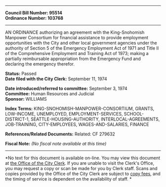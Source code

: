 * * * * *  
  
**Council Bill Number: [](#h0)[](#h2)95514**   
**Ordinance Number: 103768**  
  
* * * * *  
  
AN ORDINANCE authorizing an agreement with the King-Snohomish Manpower Consortium for financial assistance to provide employment opportunities with the City and other local government agencies under the authority of Section 5 of the Emergency Employment Act of 1971 and Title II of the Comprehensive Employment and Training Act of 1973; making a partially reimbursable appropriation from the Emergency Fund and declaring the emergency therefor.  
  
**Status:** Passed   
**Date filed with the City Clerk:** September 11, 1974   
  
**Date introduced/referred to committee:** September 3, 1974   
**Committee:** Human Resources and Judicial   
**Sponsor:** WILLIAMS   
  
**Index Terms:** KING-SNOHOMISH-MANPOWER-CONSORTIUM, GRANTS, LOW-INCOME, UNEMPLOYED, EMPLOYMENT-SERVICES, SCHOOL-DISTRICT-1, SEATTLE-HOUSING-AUTHORITY, INTERLOCAL-AGREEMENTS, JOB-TRAINING, CITY-EMPLOYEES, WAGES-AND-SALARIES, FINANCE  
  
**References/Related Documents:** Related: CF 279632  
  
**Fiscal Note:** *(No fiscal note available at this time)*  
  
* * * * *  
  
*No text for this document is available on-line. You may view this document at [the Office of the City Clerk](http://www.seattle.gov/leg/clerk/contactUs.htm). If you are unable to visit the Clerk's Office, you may request a copy or scan be made for you by Clerk staff. Scans and copies provided by the Office of the City Clerk are subject to [copy fees](http://clerk.seattle.gov/~public/clerkfees.htm), and the timing of service is dependent on the availability of staff. *  
  
  
